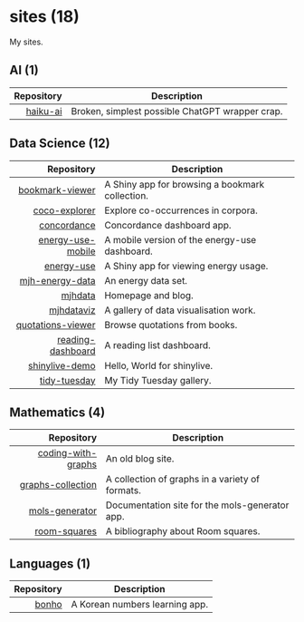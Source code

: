 # sites (18)

My sites.

## AI (1)

| Repository                                           | Description                                              |
| ---------------------------------------------------: | -------------------------------------------------------- |
| [haiku-ai](https://fossil-harvest-mambo.glitch.me/)  | Broken, simplest possible ChatGPT wrapper crap.          |

## Data Science (12)

| Repository                                                              | Description                                                               |
| ----------------------------------------------------------------------: | ------------------------------------------------------------------------- |
| [bookmark-viewer](https://mhenderson.shinyapps.io/bookmark-viewer/)     | A Shiny app for browsing a bookmark collection.                           |
| [coco-explorer](https://mhenderson.shinyapps.io/coco-explorer/)         | Explore co-occurrences in corpora.                                        |
| [concordance](https://mhenderson.shinyapps.io/concordance/)             | Concordance dashboard app.                                                |
| [energy-use-mobile](https://mhenderson.shinyapps.io/energy-use-mobile/) | A mobile version of the energy-use dashboard.                             |
| [energy-use](https://mhenderson.shinyapps.io/energy-use/)               | A Shiny app for viewing energy usage.                                     |
| [mjh-energy-data](https://mjh-energy-data.netlify.app/)                 | An energy data set.                                                       |
| [mjhdata](https://mjhdata.netlify.app/)                                 | Homepage and blog.                                                        |
| [mjhdataviz](https://mjhdataviz.netlify.app/)                           | A gallery of data visualisation work.                                     |
| [quotations-viewer](https://mhenderson.shinyapps.io/quotations-viewer/) | Browse quotations from books.                                             |
| [reading-dashboard](http://rpubs.com/mhenderson/reading-dashboard)      | A reading list dashboard.                                                 |
| [shinylive-demo](https://mhenderson.github.io/shinylive-demo/)          | Hello, World for shinylive.                                               |
| [tidy-tuesday](https://mhenderson.github.io/tidy-tuesday/)              | My Tidy Tuesday gallery.                                                  |

## Mathematics (4)

| Repository                                                              | Description                                            |
| ----------------------------------------------------------------------: | ------------------------------------------------------ |
| [coding-with-graphs](https://coding-with-graphs.netlify.app/)           | An old blog site.                                      |
| [graphs-collection](http://mhenderson.github.io/graphs-collection/)     | A collection of graphs in a variety of formats.        |
| [mols-generator](https://mols-generator.netlify.app/)                   | Documentation site for the mols-generator app.         |
| [room-squares](https://room-squares.netlify.app/)                       | A bibliography about Room squares.                     |
 
## Languages (1)

| Repository                                           | Description                                              |
| ---------------------------------------------------: | -------------------------------------------------------- |
| [bonho](https://bonho.netlify.app/)                  | A Korean numbers learning app.                           |

